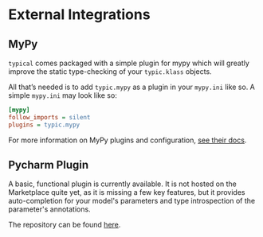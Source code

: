 # External Integrations

## MyPy

`typical` comes packaged with a simple plugin for mypy which will
greatly improve the static type-checking of your `typic.klass`
objects.

All that’s needed is to add `typic.mypy` as a plugin in your
`mypy.ini` like so. A simple `mypy.ini` may look like so:

```ini
[mypy]
follow_imports = silent
plugins = typic.mypy
```

For more information on MyPy plugins and configuration,
[see their docs](https://mypy.readthedocs.io/en/stable/extending_mypy.html#extending-mypy-using-plugins).

## Pycharm Plugin

A basic, functional plugin is currently available. It is not hosted on
the Marketplace quite yet, as it is missing a few key features, but it
provides auto-completion for your model's parameters and type
introspection of the parameter's annotations.

The repository can be found
[here](https://github.com/seandstewart/typical-pycharm-plugin).

